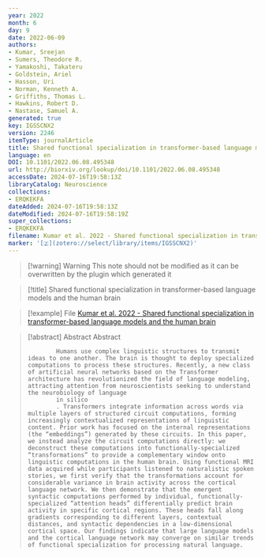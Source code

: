 ```yaml
---
year: 2022
month: 6
day: 9
date: 2022-06-09
authors:
- Kumar, Sreejan
- Sumers, Theodore R.
- Yamakoshi, Takateru
- Goldstein, Ariel
- Hasson, Uri
- Norman, Kenneth A.
- Griffiths, Thomas L.
- Hawkins, Robert D.
- Nastase, Samuel A.
generated: true
key: IGSSCNX2
version: 2246
itemType: journalArticle
title: Shared functional specialization in transformer-based language models and the human brain
language: en
DOI: 10.1101/2022.06.08.495348
url: http://biorxiv.org/lookup/doi/10.1101/2022.06.08.495348
accessDate: 2024-07-16T19:58:13Z
libraryCatalog: Neuroscience
collections:
- ERQKEKFA
dateAdded: 2024-07-16T19:58:13Z
dateModified: 2024-07-16T19:58:19Z
super_collections:
- ERQKEKFA
filename: Kumar et al. 2022 - Shared functional specialization in transformer-based language models and the human brain
marker: '[🇿](zotero://select/library/items/IGSSCNX2)'
---
```



 > 
 > \[!warning\] Warning
 > This note should not be modified as it can be overwritten by the plugin which generated it

 > 
 > \[!title\] Shared functional specialization in transformer-based language models and the human brain

 > 
 > \[!example\] File
 > [Kumar et al. 2022 - Shared functional specialization in transformer-based language models and the human brain](Kumar%20et%20al.%202022%20-%20Shared%20functional%20specialization%20in%20transformer-based%20language%20models%20and%20the%20human%20brain.pdf)

 > 
 > \[!abstract\] Abstract
 > Abstract
 > 
 > ````
 >         Humans use complex linguistic structures to transmit ideas to one another. The brain is thought to deploy specialized computations to process these structures. Recently, a new class of artificial neural networks based on the Transformer architecture has revolutionized the field of language modeling, attracting attention from neuroscientists seeking to understand the neurobiology of language
 >         in silico
 >         . Transformers integrate information across words via multiple layers of structured circuit computations, forming increasingly contextualized representations of linguistic content. Prior work has focused on the internal representations (the “embeddings”) generated by these circuits. In this paper, we instead analyze the circuit computations directly: we deconstruct these computations into functionally-specialized “transformations” to provide a complementary window onto linguistic computations in the human brain. Using functional MRI data acquired while participants listened to naturalistic spoken stories, we first verify that the transformations account for considerable variance in brain activity across the cortical language network. We then demonstrate that the emergent syntactic computations performed by individual, functionally-specialized “attention heads” differentially predict brain activity in specific cortical regions. These heads fall along gradients corresponding to different layers, contextual distances, and syntactic dependencies in a low-dimensional cortical space. Our findings indicate that large language models and the cortical language network may converge on similar trends of functional specialization for processing natural language.
 > ````
